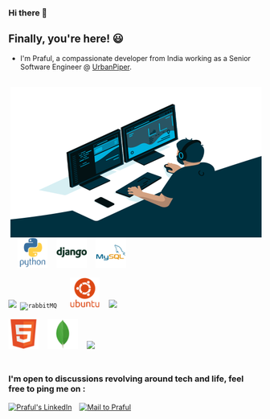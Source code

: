 ### Hi there 👋

<!--
**praful-parashar/praful-parashar** is a ✨ _special_ ✨ repository because its `README.md` (this file) appears on your GitHub profile.

Here are some ideas to get you started:

- 🔭 I’m currently working on ...
- 🌱 I’m currently learning ...
- 👯 I’m looking to collaborate on ...
- 🤔 I’m looking for help with ...
- 💬 Ask me about ...
- 📫 How to reach me: ...
- 😄 Pronouns: ...
- ⚡ Fun fact: ...
-->


## Finally, you're here! :smiley: 
- I'm Praful, a compassionate developer from India working as a Senior Software Engineer @ <a href = 'https://www.urbanpiper.com/' target = '_blank'>UrbanPiper</a>.
 
    
 
<br />
<img align = "right" src= "https://github.com/praful-parashar/praful-parashar/blob/main/code.gif?raw=true" width="500" height="300" alt = "Coding" />
&emsp;
<code><img height="60" src="https://raw.githubusercontent.com/devicons/devicon/master/icons/python/python-original-wordmark.svg"></code>&emsp;
<code><img height="60" src="https://raw.githubusercontent.com/devicons/devicon/master/icons/django/django-plain-wordmark.svg"></code>&emsp;
<code><img height="60" src="https://raw.githubusercontent.com/devicons/devicon/master/icons/mysql/mysql-original-wordmark.svg"></code>
<br /><br />
<code><img height="60" src="https://www.rabbitmq.com" target="_blank" rel="noreferrer"> <img src="https://www.vectorlogo.zone/logos/rabbitmq/rabbitmq-icon.svg" alt="rabbitMQ" width="40" height="40"/> </code>&emsp; 
<code><img height="60" src="https://raw.githubusercontent.com/devicons/devicon/master/icons/ubuntu/ubuntu-plain-wordmark.svg"></code>&emsp;
<code><img height="60" src="https://github.com/simple-icons/simple-icons/blob/master/icons/amazonaws.svg"></code>
<br /><br />
<code><img height="60" src="https://raw.githubusercontent.com/devicons/devicon/master/icons/html5/html5-original.svg"></code>&emsp;
<code><img height="60" src="https://raw.githubusercontent.com/devicons/devicon/master/icons/mongodb/mongodb-original.svg"></code>&emsp;
<code><img height="60" src="https://github.com/simple-icons/simple-icons/blob/master/icons/celery.svg"></code>
<br><br>



 ## <h3>I'm open to discussions revolving around tech and life, feel free to ping me on :</h3>
  <a href="https://www.linkedin.com/in/prafulparashar/" target="blank"><img align="center" src="https://raw.githubusercontent.com/rahuldkjain/github-profile-readme-generator/master/src/images/icons/Social/linked-in-alt.svg" alt="Praful's LinkedIn" height="30" width="40" /></a>
&ensp; <a href="mailto:praful.parashar21@gmail.com" target="blank"><img align="center" src="https://www.pngrepo.com/png/223047/180/gmail.png" alt="Mail to Praful" height="40" width="40" /></a>

<!--
**PrafulParashar/PrafulParashar** is a ✨ _special_ ✨ repository because its `README.md` (this file) appears on your GitHub profile.

Here are some ideas to get you started:

- 🔭 I’m currently working on ...
- 🌱 I’m currently learning ...
- 👯 I’m looking to collaborate on ...
- 🤔 I’m looking for help with ...
- 💬 Ask me about ...
- 📫 How to reach me: ...
- 😄 Pronouns: ...
- ⚡ Fun fact: ...
-->
